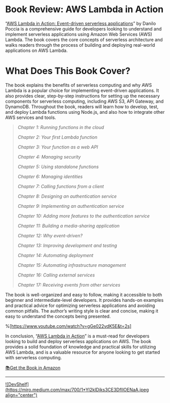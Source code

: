 # Book Review: AWS Lambda in Action

“[AWS Lambda in Action: Event-driven serverless applications](https://rebrand.ly/devshelf-004)” by Danilo Poccia is a comprehensive guide for developers looking to understand and implement serverless applications using Amazon Web Services (AWS) Lambda. The book covers the core concepts of serverless architecture and walks readers through the process of building and deploying real-world applications on AWS Lambda.

# **What Does This Book Cover?**

The book explains the benefits of serverless computing and why AWS Lambda is a popular choice for implementing event-driven applications. It also provides clear, step-by-step instructions for setting up the necessary components for serverless computing, including AWS S3, API Gateway, and DynamoDB. Throughout the book, readers will learn how to develop, test, and deploy Lambda functions using Node.js, and also how to integrate other AWS services and tools.

> *Chapter 1: Running functions in the cloud*
> 
> *Chapter 2: Your first Lambda function*
> 
> *Chapter 3: Your function as a web API*
> 
> *Chapter 4: Managing security*
> 
> *Chapter 5: Using standalone functions*
> 
> *Chapter 6: Managing identities*
> 
> *Chapter 7: Calling functions from a client*
> 
> *Chapter 8: Designing an authentication service*
> 
> *Chapter 9: Implementing an authentication service*
> 
> *Chapter 10: Adding more features to the authentication service*
> 
> *Chapter 11: Building a media-sharing application*
> 
> *Chapter 12: Why event-driven?*
> 
> *Chapter 13: Improving development and testing*
> 
> *Chapter 14: Automating deployment*
> 
> *Chapter 15: Automating infrastructure management*
> 
> *Chapter 16: Calling external services*
> 
> *Chapter 17: Receiving events from other services*

The book is well-organized and easy to follow, making it accessible to both beginner and intermediate-level developers. It provides hands-on examples and practical advice for optimizing serverless applications and avoiding common pitfalls. The author’s writing style is clear and concise, making it easy to understand the concepts being presented.

%[https://www.youtube.com/watch?v=gGe022vdK5E&t=2s] 

In conclusion, “[AWS Lambda in Action](https://rebrand.ly/devshelf-004)” is a must-read for developers looking to build and deploy serverless applications on AWS. The book provides a solid foundation of knowledge and practical skills for utilizing AWS Lambda, and is a valuable resource for anyone looking to get started with serverless computing.

[📚](https://emojipedia.org/books/)[Get the Book in Amazon](https://rebrand.ly/devshelf-004)

---

[![DevShelf](https://miro.medium.com/max/700/1*Yl2kIDiks3CE3DfIlOENaA.jpeg align="center")](https://devshelf.co)